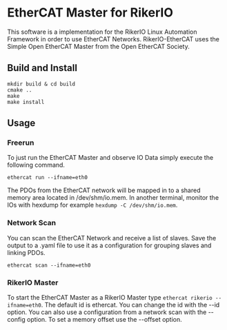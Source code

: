 # EtherCAT Master for RikerIO

This software is a implementation for the RikerIO Linux Automation Framework in order to use EtherCAT Networks. RikerIO-EtherCAT uses the Simple Open EtherCAT Master from the Open EtherCAT Society.

## Build and Install

``` 
mkdir build & cd build
cmake ..
make
make install
```

## Usage

### Freerun

To just run the EtherCAT Master and observe IO Data simply execute the following command.

`ethercat run --ifname=eth0`

The PDOs from the EtherCAT network will be mapped in to a shared memory area located in /dev/shm/io.mem. In another terminal, monitor the IOs with hexdump for example `hexdump -C /dev/shm/io.mem`.

### Network Scan

You can scan the EtherCAT Network and receive a list of slaves. Save the output to a .yaml file to use it as a configuration for grouping slaves and linking PDOs.

`ethercat scan --ifname=eth0`

### RikerIO Master

To start the EtherCAT Master as a RikerIO Master type `ethercat rikerio --ifname=eth0`. The default id is ethercat. You can change the id with the --id option. You can also use a configuration from a network scan with the --config option. To set a memory offset use the --offset option.
